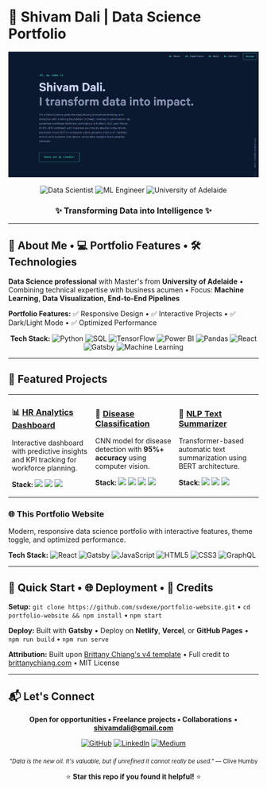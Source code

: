 # 🚀 Shivam Dali | Data Science Portfolio

<div align="center">
  <img src="static/og.png" alt="Shivam Dali" width="900" />
  
  <p>
    <img src="https://img.shields.io/badge/-Data%20Scientist-3776AB?style=for-the-badge&logo=python&logoColor=white" alt="Data Scientist" />
    <img src="https://img.shields.io/badge/-ML%20Engineer-FF6F00?style=for-the-badge&logo=tensorflow&logoColor=white" alt="ML Engineer" />
    <img src="https://img.shields.io/badge/-University%20of%20Adelaide-0077B5?style=for-the-badge&logo=graduation-cap&logoColor=white" alt="University of Adelaide" />
  </p>
  
  <h3>✨ Transforming Data into Intelligence ✨</h3>
</div>

---

## 🧠 About Me • 💻 Portfolio Features • 🛠️ Technologies

**Data Science professional** with Master's from **University of Adelaide** • Combining technical expertise with business acumen • Focus: **Machine Learning**, **Data Visualization**, **End-to-End Pipelines**

**Portfolio Features:** ✅ Responsive Design • ✅ Interactive Projects • ✅ Dark/Light Mode • ✅ Optimized Performance

<div align="center">

**Tech Stack:** ![Python](https://img.shields.io/badge/-Python-3776AB?style=flat-square&logo=Python&logoColor=white) ![SQL](https://img.shields.io/badge/-SQL-4479A1?style=flat-square&logo=MySQL&logoColor=white) ![TensorFlow](https://img.shields.io/badge/-TensorFlow-FF6F00?style=flat-square&logo=TensorFlow&logoColor=white) ![Power BI](https://img.shields.io/badge/-Power%20BI-F2C811?style=flat-square&logo=Power-BI&logoColor=black) ![Pandas](https://img.shields.io/badge/-Pandas-150458?style=flat-square&logo=pandas&logoColor=white) ![React](https://img.shields.io/badge/-React-61DAFB?style=flat-square&logo=react&logoColor=black) ![Gatsby](https://img.shields.io/badge/-Gatsby-663399?style=flat-square&logo=gatsby&logoColor=white) ![Machine Learning](https://img.shields.io/badge/-Machine%20Learning-01D277?style=flat-square)

</div>

---

## 🌟 Featured Projects

<table>
<tr>
<td width="33%">

<h3>📊 <a href="https://github.com/svdexe/PowerBI-MySQL-HR_Dashboard">HR Analytics Dashboard</a></h3>


Interactive dashboard with predictive insights and KPI tracking for workforce planning.

<strong>Stack:</strong> <img src="https://img.shields.io/badge/-Power%20BI-F2C811?style=flat-square&logo=Power-BI&logoColor=black"/> <img src="https://img.shields.io/badge/-MySQL-4479A1?style=flat-square&logo=MySQL&logoColor=white"/> <img src="https://img.shields.io/badge/-DAX-F2C811?style=flat-square"/>

</td>
<td width="33%">

<h3>🐔 <a href="https://github.com/svdexe/Chicken_Disease_Classification">Disease Classification</a></h3>



CNN model for disease detection with <strong>95%+ accuracy</strong> using computer vision.

<strong>Stack:</strong> <img src="https://img.shields.io/badge/-TensorFlow-FF6F00?style=flat-square&logo=TensorFlow&logoColor=white"/> <img src="https://img.shields.io/badge/-Python-3776AB?style=flat-square&logo=Python&logoColor=white"/> <img src="https://img.shields.io/badge/-OpenCV-5C3EE8?style=flat-square&logo=OpenCV&logoColor=white"/> <img src="https://img.shields.io/badge/-Flask-000000?style=flat-square&logo=Flask&logoColor=white"/>

</td>
<td width="33%">

<h3>📝 <a href="https://github.com/svdexe/NLP_TextSummarizer">NLP Text Summarizer</a></h3>



Transformer-based automatic text summarization using BERT architecture.

<strong>Stack:</strong> <img src="https://img.shields.io/badge/-🤗%20Transformers-FFD21E?style=flat-square"/> <img src="https://img.shields.io/badge/-BERT-4285F4?style=flat-square"/> <img src="https://img.shields.io/badge/-PyTorch-EE4C2C?style=flat-square&logo=PyTorch&logoColor=white"/>

</td>
</tr>
</table>

### 🌐 This Portfolio Website


Modern, responsive data science portfolio with interactive features, theme toggle, and optimized performance.

**Tech Stack:** ![React](https://img.shields.io/badge/-React-61DAFB?style=flat-square&logo=react&logoColor=black) ![Gatsby](https://img.shields.io/badge/-Gatsby-663399?style=flat-square&logo=gatsby&logoColor=white) ![JavaScript](https://img.shields.io/badge/-JavaScript-F7DF1E?style=flat-square&logo=JavaScript&logoColor=black) ![HTML5](https://img.shields.io/badge/-HTML5-E34F26?style=flat-square&logo=html5&logoColor=white) ![CSS3](https://img.shields.io/badge/-CSS3-1572B6?style=flat-square&logo=css3&logoColor=white) ![GraphQL](https://img.shields.io/badge/-GraphQL-E10098?style=flat-square&logo=graphql&logoColor=white)

---

## 🔧 Quick Start • 🌐 Deployment • 🙏 Credits

**Setup:** `git clone https://github.com/svdexe/portfolio-website.git` • `cd portfolio-website && npm install` • `npm start`

**Deploy:** Built with **Gatsby** • Deploy on **Netlify**, **Vercel**, or **GitHub Pages** • `npm run build` • `npm run serve`

**Attribution:** Built upon [Brittany Chiang's v4 template](https://github.com/bchiang7/v4) • Full credit to [brittanychiang.com](https://brittanychiang.com) • MIT License

---

## 📬 Let's Connect

<div align="center">
  
**Open for opportunities • Freelance projects • Collaborations** • **[shivamdali@gmail.com](mailto:shivamdali@gmail.com)**

[![GitHub](https://img.shields.io/badge/-GitHub-181717?style=for-the-badge&logo=GitHub&logoColor=white)](https://github.com/svdexe) [![LinkedIn](https://img.shields.io/badge/-LinkedIn-0077B5?style=for-the-badge&logo=Linkedin&logoColor=white)](https://www.linkedin.com/in/shivam-dali-86b0a1201/) [![Medium](https://img.shields.io/badge/-Medium-12100E?style=for-the-badge&logo=Medium&logoColor=white)](https://medium.com/@SVD.exe)

<sub><i>"Data is the new oil. It's valuable, but if unrefined it cannot really be used."</i> — Clive Humby</sub>

⭐ **Star this repo if you found it helpful!** ⭐

</div>
